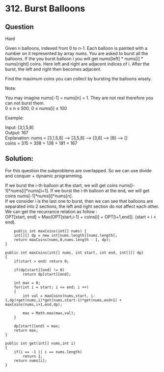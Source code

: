 # 312. Burst Balloons

## Question  
Hard

Given n balloons, indexed from 0 to n-1. Each balloon is painted with a number on it represented by array nums. You are asked to burst all the balloons. If the you burst balloon i you will get nums[left] * nums[i] * nums[right] coins. Here left and right are adjacent indices of i. After the burst, the left and right then becomes adjacent.

Find the maximum coins you can collect by bursting the balloons wisely.  

Note:

You may imagine nums[-1] = nums[n] = 1. They are not real therefore you can not burst them.  
0 ≤ n ≤ 500, 0 ≤ nums[i] ≤ 100  

Example:

Input: [3,1,5,8]  
Output: 167  
Explanation: nums = [3,1,5,8] --> [3,5,8] -->   [3,8]   -->  [8]  --> []  
             coins =  3*1*5      +  3*5*8    +  1*3*8      + 1*8*1   = 167  

## Solution:

For this question the subproblems are overlapped. So we can use divide and conquer + dynamic programming.

If we burst the i-th balloon at the start, we will get coins nums[i-1]*nums[i]*nums[i+1]. If we burst the i-th balloon at the end, we will get coins nums[-1]*nums[i]*nums[n].  
If we consider i is the last one to burst, then we can see that balloons are separated into 2 sections, the left and right section do not affect each other. We can get the recurrance relation as follow :  
OPT[start, end] = Max(OPT[start,i-1] + coins[i] + OPT[i+1,end]). (start < i < end).

		public int maxCoins(int[] nums) {
        int[][] dp = new int[nums.length][nums.length];
        return maxCoins(nums,0,nums.length - 1, dp);
    }
    
    public int maxCoins(int[] nums, int start, int end, int[][] dp)
    {
        if(start > end) return 0;
        
        if(dp[start][end] != 0)
            return dp[start][end];
        
        int max = 0;
        for(int i = start; i <= end; i ++)
        {
            int val = maxCoins(nums,start, i-1,dp)+get(nums,i)*get(nums,start-1)*get(nums,end+1) + maxCoins(nums,i+1,end,dp);
            
            max = Math.max(max,val);
        }
        
        dp[start][end] = max;
        return max;
    }
    
    public int get(int[] nums,int i)
    {
        if(i == -1 || i == nums.length)
            return 1;
        return nums[i];
    }